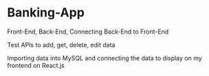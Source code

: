 # Banking-App
Front-End, Back-End, Connecting Back-End to Front-End

Test APIs to add, get, delete, edit data

Importing data into MySQL and connecting the data to display on my frontend on React.js
